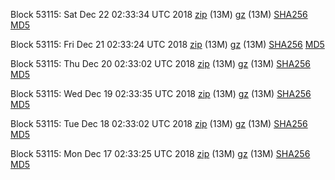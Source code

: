 Block 53115: Sat Dec 22 02:33:34 UTC 2018 [zip](https://files.01coin.io/testnet/2018-12-22/bootstrap.dat.zip) (13M) [gz](https://files.01coin.io/testnet/2018-12-22/bootstrap.dat.tar.gz) (13M) [SHA256](https://files.01coin.io/testnet/2018-12-22/sha256.txt) [MD5](https://files.01coin.io/testnet/2018-12-22/md5.txt)

Block 53115: Fri Dec 21 02:33:24 UTC 2018 [zip](https://files.01coin.io/testnet/2018-12-21/bootstrap.dat.zip) (13M) [gz](https://files.01coin.io/testnet/2018-12-21/bootstrap.dat.tar.gz) (13M) [SHA256](https://files.01coin.io/testnet/2018-12-21/sha256.txt) [MD5](https://files.01coin.io/testnet/2018-12-21/md5.txt)

Block 53115: Thu Dec 20 02:33:02 UTC 2018 [zip](https://files.01coin.io/testnet/2018-12-20/bootstrap.dat.zip) (13M) [gz](https://files.01coin.io/testnet/2018-12-20/bootstrap.dat.tar.gz) (13M) [SHA256](https://files.01coin.io/testnet/2018-12-20/sha256.txt) [MD5](https://files.01coin.io/testnet/2018-12-20/md5.txt)

Block 53115: Wed Dec 19 02:33:35 UTC 2018 [zip](https://files.01coin.io/testnet/2018-12-19/bootstrap.dat.zip) (13M) [gz](https://files.01coin.io/testnet/2018-12-19/bootstrap.dat.tar.gz) (13M) [SHA256](https://files.01coin.io/testnet/2018-12-19/sha256.txt) [MD5](https://files.01coin.io/testnet/2018-12-19/md5.txt)

Block 53115: Tue Dec 18 02:33:02 UTC 2018 [zip](https://files.01coin.io/testnet/2018-12-18/bootstrap.dat.zip) (13M) [gz](https://files.01coin.io/testnet/2018-12-18/bootstrap.dat.tar.gz) (13M) [SHA256](https://files.01coin.io/testnet/2018-12-18/sha256.txt) [MD5](https://files.01coin.io/testnet/2018-12-18/md5.txt)

Block 53115: Mon Dec 17 02:33:25 UTC 2018 [zip](https://files.01coin.io/testnet/2018-12-17/bootstrap.dat.zip) (13M) [gz](https://files.01coin.io/testnet/2018-12-17/bootstrap.dat.tar.gz) (13M) [SHA256](https://files.01coin.io/testnet/2018-12-17/sha256.txt) [MD5](https://files.01coin.io/testnet/2018-12-17/md5.txt)
